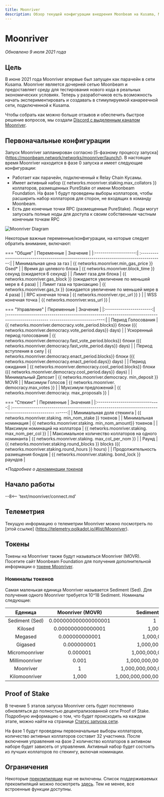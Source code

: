 ```yaml
---
title: Moonriver
description: Обзор текущей конфигурации внедрения Moonbeam на Kusama, Moonriver и информация о том, как начать создавать на ее основе, используя Solidity.
---
```


# Moonriver

_Обновлено 9 июля 2021 года_

## Цель

В июне 2021 года Moonriver впервые был запущен как парачейн в сети Kusama. Moonriver является дочерней сетью Moonbeam и предоставляет среду для тестирования нового кода в реальных экономических условиях. Теперь у разработчиков есть возможность начать экспериментировать и создавать в стимулируемой канареечной сети, подключенной к Kusama.

Чтобы собрать как можно больше отзывов и обеспечить быстрое решение вопросов, мы создали [Discord с выделенным каналом Moonriver](https://discord.gg/5TaUvbRvgM).

## Первоначальные конфигурации

Запуск Moonriver запланирован согласно [5-фазному процессу запуска] (https://moonbeam.network/networks/moonriver/launch/). В настоящее время Moonriver находится в фазе 0 запуска и имеет следующие конфигурации:

- Работает как парачейн, подключенный к Relay Chain Кусамы.
- Имеет активный набор {{ networks.moonriver.staking.max_collators }} коллаторов, размещенных PureStake от имени Moonbeam Foundation. На фазе 1 будут проведены выборы коллаторов, чтобы расширить набор коллаторов для сторон, не входящих в команду Moonbeam.
- Есть две конечные точки RPC (размещенные PureStake). Люди могут запускать полные ноды для доступа к своим собственным частным конечным точкам RPC

![Moonriver Diagram](/images/moonriver/moonriver-diagram.png)

Некоторые важные переменные/конфигурации, на которые следует обратить внимание, включают:

=== "Общие"
    |       Переменные        |                                               Значение                                           |
    |:---------------------:|    :-----------------------------------------------------------------------------------------:|
    |   Минимальная цена за газ   | {{ networks.moonriver.min_gas_price }} Gsed*  |
    |   Время  до целевого блока   |          {{ networks.moonriver.block_time }} секунд  (ожидается 6          секунд)           |
    |    Лимит газа для блока    |         {{ networks.moonriver.gas_block }} (ожидается увеличение по меньшей мере в    4 раза)          |
    | Лимит газа на транзакцию |           {{ networks.moonriver.gas_tx }} (ожидается увеличение по меньшей мере в      4 раза)           |
    |     RPC конечная точка      |                             {{ networks.moonriver.rpc_url }}    }                              |
    |     WSS конечная точка      |                             {{ networks.moonriver.wss_url }}                              |

=== "Управление"
    |         Переменные         |                                                                  Значение                                                              |
    |:------------------------:|    :---------------------------------------------------------------------------------------------------    ----------------------------:|
    |      Период Голосования       |      {{ networks.moonriver.democracy.vote_period.blocks}} блоки ({{     networks.moonriver.democracy.vote_period.days}} days)      |
    | Ускоренный период голосования | {{ networks.moonriver.democracy.fast_vote_period.blocks}} блоки ({{     networks.moonriver.democracy.fast_vote_period.days}} days) |
    |     Период вступления в силу    |     {{ networks.moonriver.democracy.enact_period.blocks}} блоки ({{     networks.moonriver.democracy.enact_period.days}} days)      |
    |     Период ожидания      |      {{ networks.moonriver.democracy.cool_period.blocks}} блоки ({{     networks.moonriver.democracy.cool_period.days}} days)      |
    |     Минимальный Депозит      |                                       {{ networks.moonriver.democracy.    min_deposit }} MOVR                                       |
    |      Максимум Голосов       |                                          {{ networks.moonriver.    democracy.max_votes }}                                           |
    |    Муксимум предложений     |                                        {{ networks.moonriver.democracy.    max_proposals }}                                         |

=== "Стекинг"
    |             Переменные             |                                                       Значения                                                   |
    |:--------------------------------:|    :---------------------------------------------------------------------------------------------------    ------:|
    |     Минимальная доля стекинга     |                           {{ networks.moonriver.staking.    min_nom_stake }} токенов                           |
    |       Минимальная номинация        |                           {{ networks.moonriver.staking.    min_nom_amount}} токенов                           |
    | Максимум номинаций на коллатора |                             {{ networks.moonriver.staking.    max_nom_per_col }}                              |
    | Максимальное количество коллаторов на одного номинанта  |                             {{ networks.moonriver.staking.    max_col_per_nom }}                              |
    |              Раунд               | {{ networks.moonriver.staking.round_blocks }} blocks ({{     networks.moonriver.staking.round_hours }} hours) |
    |          Продолжительность размещения бондов           |                             {{ networks.moonriver.staking.    bond_lock }} раундов                             |

_*Подробнее о [деноминации токенов](#Номиналы-токенов)_

## Начало работы

--8<-- 'text/moonriver/connect.md'

## Телеметрия

Текущую информацию о телеметрии Moonriver можно посмотреть по [этой ссылке] (https://telemetry.polkadot.io/#list/Moonriver).

## Токены

Токены на Moonriver также будут называться Moonriver (MOVR). Посетите сайт Moonbeam Foundation для получения дополнительной информации о [токене Moonriver](https://moonbeam.foundation/moonriver-token/). 

### Номиналы токенов

Самая маленькая единица Moonriver называется Sediment (Sed). Для получения одного Moonriver требуется 10^18 Sediment. Номиналы следующие:

|      Еденица      |   Moonriver (MOVR)   |        Sediment (Sed)         |
|:--------------:|:--------------------:|:-----------------------------:|
| Sediment (Sed) | 0.000000000000000001 |               1               |
|    Kilosed     |  0.000000000000001   |             1,000             |
|    Megased     |    0.000000000001    |           1,000,000           |
|    Gigased     |     0.000000001      |         1,000,000,000         |
| Micromoonriver |       0.000001       |       1,000,000,000,000       |
| Millimoonriver |        0.001         |     1,000,000,000,000,000     |
|   Moonriver    |          1           |   1,000,000,000,000,000,000   |
| Kilomoonriver  |        1,000         | 1,000,000,000,000,000,000,000 |

## Proof of Stake

В течение 5 этапов запуска Moonriver сеть будет постепенно обновляться до полностью децентрализованной сети Proof of Stake. Подробную информацию о том, что будет происходить на каждом этапе, можно найти на странице [Статус запуска сети](https://moonbeam.network/networks/moonriver/launch/).

На фазе 1 будут проведены первоначальные выборы коллаторов, количество активных коллаторов составит 32 участника. После включения управления на фазе 2 количество коллаторов в активном наборе будет зависеть от управления. Активный набор будет состоять из лучших коллаторов по стекингу, включая номинации.

## Ограничения

Некоторые [прекомпиляции](https://docs.klaytn.com/smart-contract/precompiled-contracts) еще не включены. Список поддерживаемых прекомпиляций можно посмотреть [здесь](/integrations/precompiles/). Тем не менее, все встроенные функции доступны.

